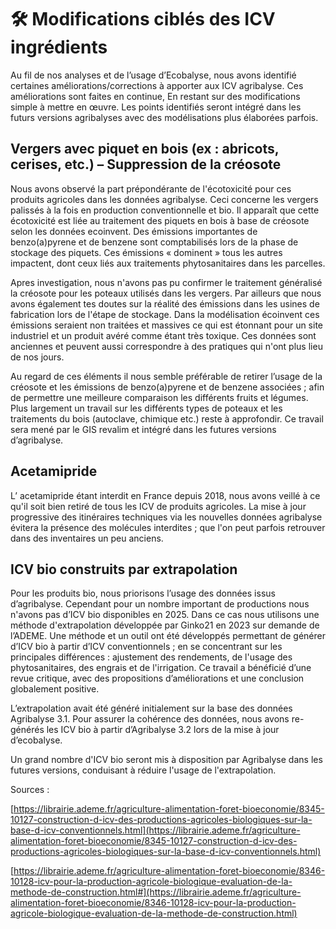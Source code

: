 # 🛠️ Modifications ciblés des ICV ingrédients

Au fil de nos analyses et de l’usage d’Ecobalyse, nous avons identifié certaines améliorations/corrections à apporter aux ICV agribalyse. Ces améliorations sont faites en continue, En restant sur des modifications simple à mettre en œuvre. Les points identifiés seront intégré dans les futurs versions agribalyses avec des modélisations plus élaborées parfois.    &#x20;

## Vergers avec piquet en bois (ex : abricots, cerises, etc.) – Suppression de la créosote

Nous avons observé la part prépondérante de l'écotoxicité pour ces produits agricoles dans les données agribalyse. Ceci concerne les vergers palissés à la fois en production conventionnelle et bio. Il apparaît que cette écotoxicité est liée au traitement des piquets en bois à base de créosote selon les données ecoinvent. Des émissions importantes de benzo(a)pyrene et de benzene sont comptabilisés lors de la phase de stockage des piquets. Ces émissions « dominent » tous les autres impactent, dont ceux liés aux traitements phytosanitaires dans les parcelles.

Apres investigation, nous n'avons pas pu confirmer le traitement généralisé la créosote pour les poteaux utilisés dans les vergers. Par ailleurs que nous avons également tes doutes sur la réalité des émissions dans les usines de fabrication lors de l'étape de stockage. Dans la modélisation écoinvent ces émissions seraient non traitées et massives ce qui est étonnant pour un site industriel et un produit avéré comme étant très toxique. Ces données sont anciennes et peuvent aussi correspondre à des pratiques qui n'ont plus lieu de nos jours.

Au regard de ces éléments il nous semble préférable de retirer l’usage de la créosote et les émissions de benzo(a)pyrene et de benzene associées ; afin de permettre une meilleure comparaison les différents fruits et légumes. Plus largement un travail sur les différents types de poteaux et les traitements du bois (autoclave, chimique etc.) reste à approfondir. Ce travail sera mené par le GIS revalim et intégré dans les futures versions d’agribalyse.

## Acetamipride     &#x20;

L’ acetamipride étant interdit en France depuis 2018, nous avons veillé à ce qu'il soit bien retiré de tous les ICV de produits agricoles. La mise à jour progressive des itinéraires techniques via les nouvelles données agribalyse évitera la présence des molécules interdites ; que l'on peut parfois retrouver dans des inventaires un peu anciens.

## ICV bio construits par extrapolation     &#x20;

Pour les produits bio, nous priorisons l’usage des données issus d’agribalyse. Cependant pour un nombre important de productions nous n'avons pas d’ICV bio disponibles en 2025. Dans ce cas nous utilisons une méthode d'extrapolation développée par Ginko21 en 2023 sur demande de l’ADEME. Une méthode et un outil ont été développés permettant de générer d’ICV bio à partir d’ICV conventionnels ; en se concentrant sur les principales différences : ajustement des rendements, de l'usage des phytosanitaires, des engrais et de l'irrigation. Ce travail a bénéficié d’une revue critique, avec des propositions d’améliorations et une conclusion globalement positive.

L’extrapolation avait été généré initialement sur la base des données Agribalyse 3.1. Pour assurer la cohérence des données, nous avons re-générés les ICV bio  à partir d’Agribalyse 3.2 lors de la mise à jour d’ecobalyse. &#x20;

&#x20;Un grand nombre d'ICV bio seront mis à disposition par Agribalyse dans les futures versions, conduisant à réduire l'usage de l'extrapolation.&#x20;

Sources :

[https://librairie.ademe.fr/agriculture-alimentation-foret-bioeconomie/8345-10127-construction-d-icv-des-productions-agricoles-biologiques-sur-la-base-d-icv-conventionnels.html](https://librairie.ademe.fr/agriculture-alimentation-foret-bioeconomie/8345-10127-construction-d-icv-des-productions-agricoles-biologiques-sur-la-base-d-icv-conventionnels.html)

[https://librairie.ademe.fr/agriculture-alimentation-foret-bioeconomie/8346-10128-icv-pour-la-production-agricole-biologique-evaluation-de-la-methode-de-construction.html#](https://librairie.ademe.fr/agriculture-alimentation-foret-bioeconomie/8346-10128-icv-pour-la-production-agricole-biologique-evaluation-de-la-methode-de-construction.html)
